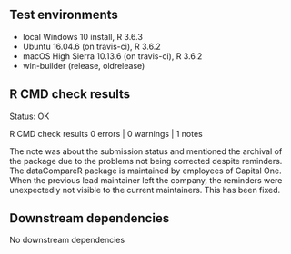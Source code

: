 ## Test environments
* local Windows 10 install, R 3.6.3
* Ubuntu 16.04.6 (on travis-ci), R 3.6.2
* macOS High Sierra 10.13.6 (on travis-ci), R 3.6.2
* win-builder (release, oldrelease)

## R CMD check results
Status: OK

R CMD check results
0 errors | 0 warnings | 1 notes


The note was about the submission status and mentioned the archival of the package due to the problems not being corrected despite reminders. 
The dataCompareR package is maintained by employees of Capital One. 
When the previous lead maintainer left the company, the reminders were unexpectedly not visible to the current maintainers. 
This has been fixed. 

## Downstream dependencies
No downstream dependencies
